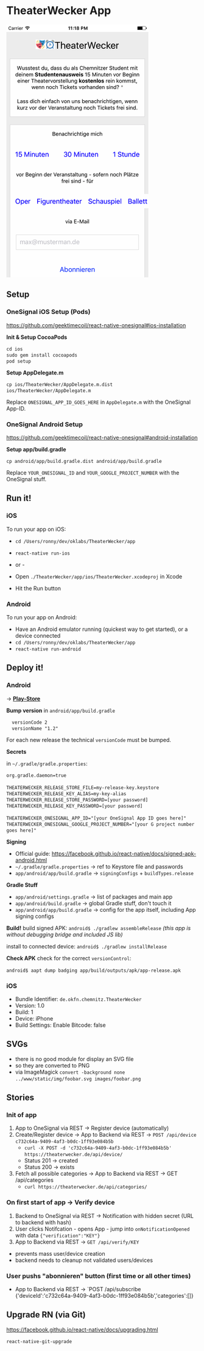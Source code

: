 # TheaterWecker App

![Screenshot iOS](screenshot-ios.png)
 
## Setup


### OneSignal iOS Setup (Pods)

https://github.com/geektimecoil/react-native-onesignal#ios-installation

**Init & Setup CocoaPods**

```
cd ios
sudo gem install cocoapods
pod setup
```

**Setup AppDelegate.m**

```
cp ios/TheaterWecker/AppDelegate.m.dist ios/TheaterWecker/AppDelegate.m
```

Replace `ONESIGNAL_APP_ID_GOES_HERE` in `AppDelegate.m` with the OneSignal App-ID.


### OneSignal Android Setup

https://github.com/geektimecoil/react-native-onesignal#android-installation

**Setup app/build.gradle**

```
cp android/app/build.gradle.dist android/app/build.gradle
```

Replace `YOUR_ONESIGNAL_ID` and `YOUR_GOOGLE_PROJECT_NUMBER` with the OneSignal stuff.


## Run it!

### iOS

To run your app on iOS:
- `cd /Users/ronny/dev/oklabs/TheaterWecker/app`
- `react-native run-ios`

- or -

- Open `./TheaterWecker/app/ios/TheaterWecker.xcodeproj` in Xcode
- Hit the Run button

### Android

To run your app on Android:

- Have an Android emulator running (quickest way to get started), or a device connected
- `cd /Users/ronny/dev/oklabs/TheaterWecker/app`
- `react-native run-android`

## Deploy it!

### Android 

-> **[Play-Store](https://play.google.com/store/apps/details?id=de.codeforchemnitz.theaterwecker)** 


**Bump version**
in `android/app/build.gradle`
```
  versionCode 2
  versionName "1.2"
```
For each new release the technical `versionCode` must be bumped.

**Secrets**

in `~/.gradle/gradle.properties`:

```
org.gradle.daemon=true

THEATERWECKER_RELEASE_STORE_FILE=my-release-key.keystore
THEATERWECKER_RELEASE_KEY_ALIAS=my-key-alias
THEATERWECKER_RELEASE_STORE_PASSWORD=[your password]
THEATERWECKER_RELEASE_KEY_PASSWORD=[your password]

THEATERWECKER_ONESIGNAL_APP_ID="[your OneSignal App ID goes here]"
THEATERWECKER_ONESIGNAL_GOOGLE_PROJECT_NUMBER="[your G project number goes here]"
```

**Signing**
- Official guide: https://facebook.github.io/react-native/docs/signed-apk-android.html
- `~/.gradle/gradle.properties` -> ref to Keystore file and passwords
- `app/android/app/build.gradle` -> `signingConfigs` + `buildTypes.release`

**Gradle Stuff**
- `app/android/settings.gradle` -> list of packages and main app
- `app/android/build.gradle` -> global Gradle stuff, don't touch it
- `app/android/app/build.gradle` -> config for the app itself, including App signing configs

**Build!**
build signed APK: `android$ ./gradlew assembleRelease`
*(this app is without debugging bridge and included JS lib)*

install to connected device: `android$ ./gradlew installRelease`

**Check APK**
check for the correct `versionControl`:

`android$ aapt dump badging app/build/outputs/apk/app-release.apk`


### iOS 


- Bundle Identifier: `de.okfn.chemnitz.TheaterWecker`
- Version: 1.0
- Build: 1
- Device: iPhone
- Build Settings: Enable Bitcode: false


## SVGs

- there is no good module for display an SVG file
- so they are converted to PNG
- via ImageMagick `convert -background none ../www/static/img/foobar.svg images/foobar.png`


## Stories

### Init of app

1. App to OneSignal via REST -> Register device (automatically)
2. Create/Register device -> App to Backend via REST -> `POST /api/device c732c64a-9409-4af3-b0dc-1ff93e084b5b`
   - `curl -X POST -d 'c732c64a-9409-4af3-b0dc-1ff93e084b5b' https://theaterwecker.de/api/device/`
   - Status 201 -> created
   - Status 200 -> exists
3. Fetch all possible categories -> App to Backend via REST -> GET /api/categories
   - `curl https://theaterwecker.de/api/categories/`

### On first start of app -> Verify device

1. Backend to OneSignal via REST -> Notification with hidden secret (URL to backend with hash)
2. User clicks Notifcation - opens App - jump into `onNotificationOpened` with data `{"verification":"KEY"}`
3. App to Backend via REST -> `GET /api/verify/KEY`

- prevents mass user/device creation
- backend needs to cleanup not validated users/devices

### User pushs "abonnieren" button (first time or all other times)

- App to Backend via REST ->  `POST /api/subscribe {'deviceId':'c732c64a-9409-4af3-b0dc-1ff93e084b5b','categories':[]}


## Upgrade RN (via Git)

https://facebook.github.io/react-native/docs/upgrading.html

```
react-native-git-upgrade
```
